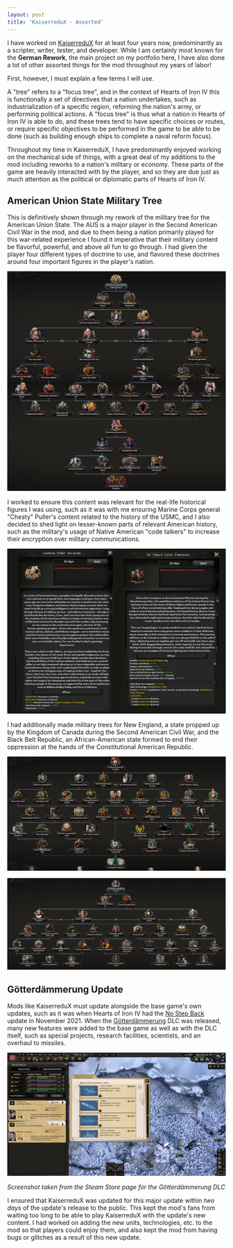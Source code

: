 ```yaml
---
layout: post
title: 'KaiserreduX - Assorted'
---
```

I have worked on [KaiserreduX](https://steamcommunity.com/workshop/filedetails/?id=2076426030) for at least four years now, predominantly as a scripter, writer, tester, and developer. While I am certainly most known for the **German Rework**, the main project on my portfolio here, I have also done a lot of other assorted things for the mod throughout my years of labor!

First, however, I must explain a few terms I will use.

A "tree" refers to a "focus tree", and in the context of Hearts of Iron IV this is functionally a set of directives that a nation undertakes, such as industrialization of a specific region, reforming the nation's army, or performing political actions. A "focus tree" is thus what a nation in Hearts of Iron IV is able to do, and these trees tend to have specific choices or routes, or require specific objectives to be performed in the game to be able to be done (such as building enough ships to complete a naval reform focus).

Throughout my time in KaiserreduX, I have predominantly enjoyed working on the mechanical side of things, with a great deal of my additions to the mod including reworks to a nation's military or economy. These parts of the game are heavily interacted with by the player, and so they are due just as much attention as the political or diplomatic parts of Hearts of Iron IV.

## American Union State Military Tree

This is definitively shown through my rework of the military tree for the American Union State. The AUS is a major player in the Second American Civil War in the mod, and due to them being a nation primarily played for this war-related experience I found it imperative that their military content be flavorful, powerful, and above all fun to go through. I had given the player four different types of doctrine to use, and flavored these doctrines around four important figures in the player's nation.

![AUSTree](/assets/img/projects/proj-2/texmiltree.jpg)

I worked to ensure this content was relevant for the real-life historical figures I was using, such as it was with me ensuring Marine Corps general "Chesty" Puller's content related to the history of the USMC, and I also decided to shed light on lesser-known parts of relevant American history, such as the military's usage of Native American "code talkers" to increase their encryption over military communications.

![AUSDescs](/assets/img/projects/proj-2/ausfocus.jpg)

I had additionally made military trees for New England, a state propped up by the Kingdom of Canada during the Second American Civil War, and the Black Belt Republic, an African-American state formed to end their oppression at the hands of the Constitutional American Republic.

![NewEnglandTree](/assets/img/projects/proj-2/newengland.jpg)

![BBRTree](/assets/img/projects/proj-2/bbr.jpg)

## Götterdämmerung Update

Mods like KaiserreduX must update alongside the base game's own updates, such as it was when Hearts of Iron IV had the [No Step Back](https://store.steampowered.com/app/1348661/Expansion__Hearts_of_Iron_IV_No_Step_Back/) update in November 2021. When the [Götterdämmerung](https://store.steampowered.com/app/3152780/Expansion__Hearts_of_Iron_IV_Gtterdmmerung/) DLC was released, many new features were added to the base game as well as with the DLC itself, such as special projects, research facilities, scientists, and an overhaul to missiles.

![GD](/assets/img/projects/proj-2/gdproj.jpg)

*Screenshot taken from the Steam Store page for the Götterdämmerung DLC*

I ensured that KaiserreduX was updated for this major update within *two days* of the update's release to the public. This kept the mod's fans from waiting too long to be able to play KaiserreduX with the update's new content. I had worked on adding the new units, technologies, etc. to the mod so that players could enjoy them, and also kept the mod from having bugs or glitches as a result of this new update.